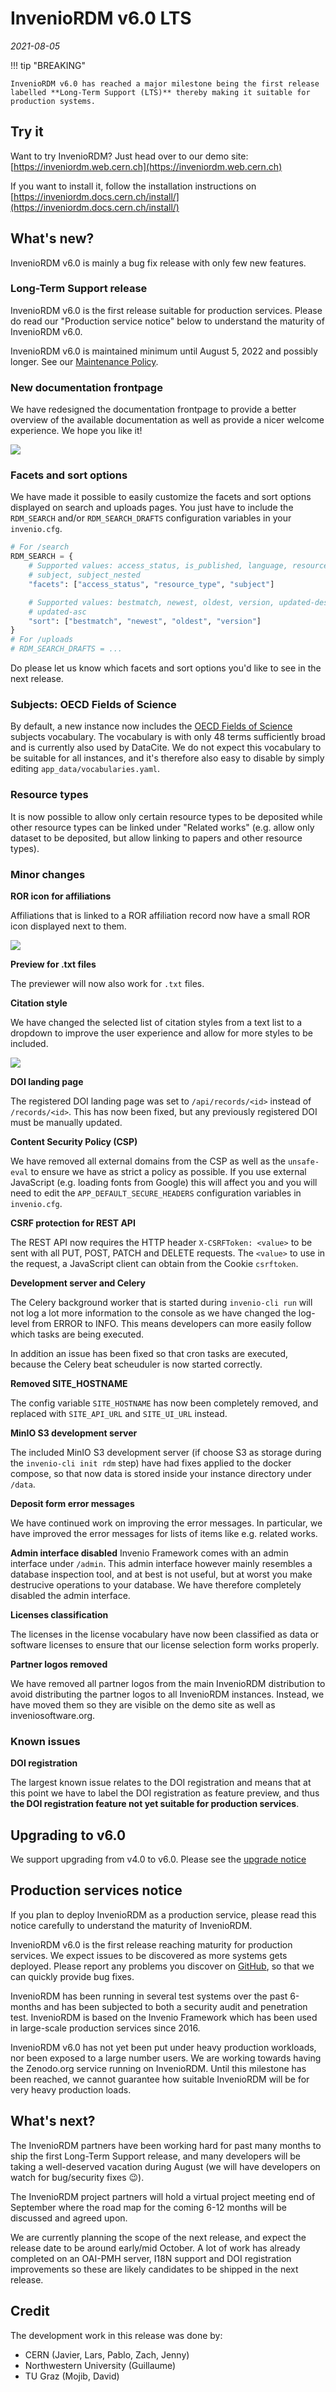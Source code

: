 # InvenioRDM v6.0 LTS

*2021-08-05*

!!! tip "BREAKING"

    InvenioRDM v6.0 has reached a major milestone being the first release labelled **Long-Term Support (LTS)** thereby making it suitable for production systems.


## Try it

Want to try InvenioRDM? Just head over to our demo site: [https://inveniordm.web.cern.ch](https://inveniordm.web.cern.ch)

If you want to install it, follow the installation instructions on [https://inveniordm.docs.cern.ch/install/](https://inveniordm.docs.cern.ch/install/)

## What's new?

InvenioRDM v6.0 is mainly a bug fix release with only few new features.

### Long-Term Support release

InvenioRDM v6.0 is the first release suitable for production services. Please do read our "Production service notice" below to understand the maturity of InvenioRDM v6.0.

InvenioRDM v6.0 is maintained minimum until August 5, 2022 and possibly longer.  See our [Maintenance Policy](../maintenance-policy.md).

### New documentation frontpage

We have redesigned the documentation frontpage to provide a better overview of the available documentation as well as provide a nicer welcome experience. We hope you like it!

![](v6.0/docs-site.png)

### Facets and sort options

We have made it possible to easily customize the facets and sort options displayed on search and uploads pages. You just have to include the ``RDM_SEARCH`` and/or ``RDM_SEARCH_DRAFTS`` configuration variables in your ``invenio.cfg``.

```python
# For /search
RDM_SEARCH = {
    # Supported values: access_status, is_published, language, resource_type,
    # subject, subject_nested
    "facets": ["access_status", "resource_type", "subject"]

    # Supported values: bestmatch, newest, oldest, version, updated-desc,
    # updated-asc
    "sort": ["bestmatch", "newest", "oldest", "version"]
}
# For /uploads
# RDM_SEARCH_DRAFTS = ...
```


Do please let us know which facets and sort options you'd like to see in the next release.

### Subjects: OECD Fields of Science

By default, a new instance now includes the [OECD Fields of Science](https://www.oecd.org/science/inno/38235147.pdf) subjects vocabulary. The vocabulary is with only 48 terms sufficiently broad and is currently also used by DataCite. We do not expect this vocabulary to be suitable for all instances, and it's therefore also easy to disable by simply editing ``app_data/vocabularies.yaml``.

### Resource types

It is now possible to allow only certain resource types to be deposited while other resource types can be linked under "Related works" (e.g. allow only dataset to be deposited, but allow linking to papers and other resource types).

### Minor changes

**ROR icon for affiliations**

Affiliations that is linked to a ROR affiliation record now have a small ROR icon displayed next to them.

![](v6.0/ror.png)

**Preview for .txt files**

The previewer will now also work for ``.txt`` files.

**Citation style**

We have changed the selected list of citation styles from a text list to a dropdown to improve the user experience and allow for more styles to be included.

![](v6.0/citation.png)

**DOI landing page**

The registered DOI landing page was set to ``/api/records/<id>`` instead of ``/records/<id>``. This has now been fixed, but any previously registered DOI must be manually updated.

**Content Security Policy (CSP)**

We have removed all external domains from the CSP as well as the ``unsafe-eval`` to ensure we have as strict a policy as possible. If you use external JavaScript (e.g. loading fonts from Google) this will affect you and you will need to edit the ``APP_DEFAULT_SECURE_HEADERS`` configuration variables in ``invenio.cfg``.

**CSRF protection for REST API**

The REST API now requires the HTTP header ``X-CSRFToken: <value>`` to be sent with all PUT, POST, PATCH and DELETE requests. The ``<value>`` to use in the request, a JavaScript client can obtain from the Cookie ``csrftoken``.

**Development server and Celery**

The Celery background worker that is started during ``invenio-cli run`` will not log a lot more information to the console as we have changed the log-level from ERROR to INFO. This means developers can more easily follow which tasks are being executed.

In addition an issue has been fixed so that cron tasks are executed, because the Celery beat scheuduler is now started correctly.

**Removed SITE_HOSTNAME**

The config variable ``SITE_HOSTNAME`` has now been completely removed, and replaced with ``SITE_API_URL`` and ``SITE_UI_URL`` instead.

**MinIO S3 development server**

The included MinIO S3 development server (if choose S3 as storage during the ``invenio-cli init rdm`` step) have had fixes applied to the docker compose, so that now data is stored inside your instance directory under ``/data``.

**Deposit form error messages**

We have continued work on improving the error messages. In particular, we have improved the error messages for lists of items like e.g. related works.

**Admin interface disabled**
Invenio Framework comes with an admin interface under ``/admin``. This admin interface however mainly resembles a database inspection tool, and at best is not useful, but at worst you make destrucive operations to your database. We have therefore completely disabled the admin interface.

**Licenses classification**

The licenses in the license vocabulary have now been classified as data or software licenses to ensure that our license selection form works properly.

**Partner logos removed**

We have removed all partner logos from the main InvenioRDM distribution to avoid distributing the partner logos to all InvenioRDM instances. Instead, we have moved them so they are visible on the demo site as well as inveniosoftware.org.

### Known issues

**DOI registration**

The largest known issue relates to the DOI registration and means that at this point we have to label the DOI registration as feature preview, and thus **the DOI registration feature not yet suitable for production services**.

## Upgrading to v6.0

We support upgrading from v4.0 to v6.0. Please see the [upgrade notice](../upgrading/upgrade-v6.0.md)

## Production services notice

If you plan to deploy InvenioRDM as a production service, please read this notice carefully to understand the maturity of InvenioRDM.

InvenioRDM v6.0 is the first release reaching maturity for production services. We expect issues to be discovered as more systems gets deployed. Please report any problems you discover on [GitHub](https://github.com/inveniosoftware/invenio-app-rdm/issues/new/choose), so that we can quickly provide bug fixes.

InvenioRDM has been running in several test systems over the past 6-months and has been subjected to both a security audit and penetration test. InvenioRDM is based on the Invenio Framework which has been used in large-scale production services since 2016.

InvenioRDM v6.0 has not yet been put under heavy production workloads, nor been exposed to a large number users. We are working towards having the Zenodo.org service running on InvenioRDM. Until this milestone has been reached, we cannot guarantee how suitable InvenioRDM will be for very heavy production loads.

## What's next?

The InvenioRDM partners have been working hard for past many months to ship the first Long-Term Support release, and many developers will be taking a well-deserved vacation during August (we will have developers on watch for bug/security fixes 😉).

The InvenioRDM project partners will hold a virtual project meeting end of September where the road map for the coming 6-12 months will be discussed and agreed upon.

We are currently planning the scope of the next release, and expect the release date to be around early/mid October. A lot of work has already completed on an OAI-PMH server, I18N support and DOI registration improvements so these are likely candidates to be shipped in the next release.

## Credit

The development work in this release was done by:

- CERN (Javier, Lars, Pablo, Zach, Jenny)
- Northwestern University (Guillaume)
- TU Graz (Mojib, David)



